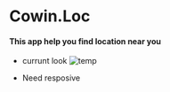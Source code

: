 # Cowin.Loc 
#### This app help you find location near you

- currunt look 
  ![temp](https://user-images.githubusercontent.com/61119120/117090409-df0ecc80-ad75-11eb-8daa-1d19621dab2d.png)


- Need resposive 
